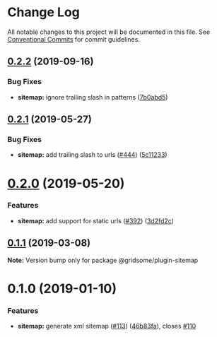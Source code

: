 # Change Log

All notable changes to this project will be documented in this file.
See [Conventional Commits](https://conventionalcommits.org) for commit guidelines.

## [0.2.2](https://github.com/gridsome/gridsome/tree/master/packages/plugin-sitemap/compare/@gridsome/plugin-sitemap@0.2.1...@gridsome/plugin-sitemap@0.2.2) (2019-09-16)


### Bug Fixes

* **sitemap:** ignore trailing slash in patterns ([7b0abd5](https://github.com/gridsome/gridsome/tree/master/packages/plugin-sitemap/commit/7b0abd5))





## [0.2.1](https://github.com/gridsome/gridsome/tree/master/packages/plugin-sitemap/compare/@gridsome/plugin-sitemap@0.2.0...@gridsome/plugin-sitemap@0.2.1) (2019-05-27)


### Bug Fixes

* **sitemap:** add trailing slash to urls ([#444](https://github.com/gridsome/gridsome/tree/master/packages/plugin-sitemap/issues/444)) ([5c11233](https://github.com/gridsome/gridsome/tree/master/packages/plugin-sitemap/commit/5c11233))





# [0.2.0](https://github.com/gridsome/gridsome/tree/master/packages/plugin-sitemap/compare/@gridsome/plugin-sitemap@0.1.1...@gridsome/plugin-sitemap@0.2.0) (2019-05-20)


### Features

* **sitemap:** add support for static urls ([#392](https://github.com/gridsome/gridsome/tree/master/packages/plugin-sitemap/issues/392)) ([3d2fd2c](https://github.com/gridsome/gridsome/tree/master/packages/plugin-sitemap/commit/3d2fd2c))





## [0.1.1](https://github.com/gridsome/gridsome/tree/master/packages/plugin-sitemap/compare/@gridsome/plugin-sitemap@0.1.0...@gridsome/plugin-sitemap@0.1.1) (2019-03-08)

**Note:** Version bump only for package @gridsome/plugin-sitemap





<a name="0.1.0"></a>
# 0.1.0 (2019-01-10)


### Features

* **sitemap:** generate xml sitemap ([#113](https://github.com/gridsome/gridsome/tree/master/packages/plugin-sitemap/issues/113)) ([46b83fa](https://github.com/gridsome/gridsome/tree/master/packages/plugin-sitemap/commit/46b83fa)), closes [#110](https://github.com/gridsome/gridsome/tree/master/packages/plugin-sitemap/issues/110)

